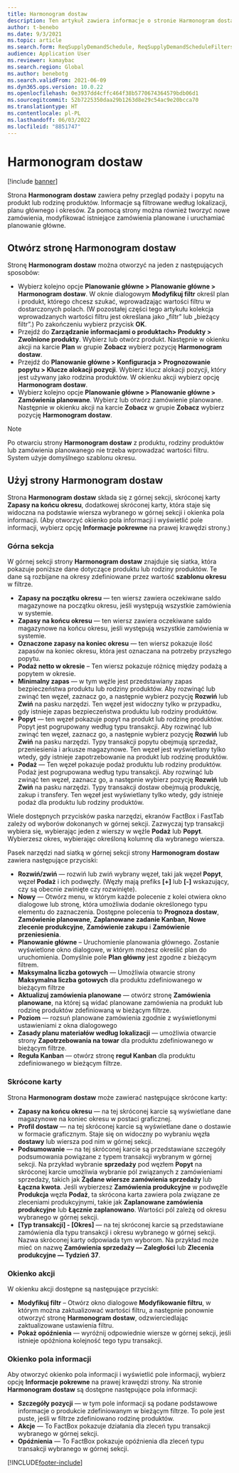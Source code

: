 ```yaml
---
title: Harmonogram dostaw
description: Ten artykuł zawiera informacje o stronie Harmonogram dostaw i jej możliwościach.
author: t-benebo
ms.date: 9/3/2021
ms.topic: article
ms.search.form: ReqSupplyDemandSchedule, ReqSupplyDemandScheduleFilters, ReqSupplyDemandItemDetails, ReqTransFuturesActionsPart, ReqSupplyDemandOverviewLegendPart
audience: Application User
ms.reviewer: kamaybac
ms.search.region: Global
ms.author: benebotg
ms.search.validFrom: 2021-06-09
ms.dyn365.ops.version: 10.0.22
ms.openlocfilehash: 0e3937dd4cffc464f38b5770674364579bdb06d1
ms.sourcegitcommit: 52b7225350daa29b1263d8e29c54ac9e20bcca70
ms.translationtype: HT
ms.contentlocale: pl-PL
ms.lasthandoff: 06/03/2022
ms.locfileid: "8851747"
---
```

# <a name="supply-schedule"></a>Harmonogram dostaw

[!include [banner](../includes/banner.md)]

Strona **Harmonogram dostaw** zawiera pełny przegląd podaży i popytu na produkt lub rodzinę produktów. Informacje są filtrowane według lokalizacji, planu głównego i okresów. Za pomocą strony można również tworzyć nowe zamówienia, modyfikować istniejące zamówienia planowane i uruchamiać planowanie główne.

## <a name="open-the-supply-schedule-page"></a>Otwórz stronę Harmonogram dostaw

Stronę **Harmonogram dostaw** można otworzyć na jeden z następujących sposobów:

- Wybierz kolejno opcje **Planowanie główne \> Planowanie główne \> Harmonogram dostaw**. W oknie dialogowym **Modyfikuj filtr** określ plan i produkt, którego chcesz szukać, wprowadzając wartości filtru w dostarczonych polach. (W pozostałej części tego artykułu kolekcja wprowadzanych wartości filtru jest określana jako „filtr” lub „bieżący filtr”.) Po zakończeniu wybierz przycisk **OK**.
- Przejdź do **Zarządzanie informacjami o produktach\> Produkty \> Zwolnione produkty**. Wybierz lub otwórz produkt. Następnie w okienku akcji na karcie **Plan** w grupie **Zobacz** wybierz pozycję **Harmonogram dostaw**.
- Przejdź do **Planowanie główne \> Konfiguracja \> Prognozowanie popytu \> Klucze alokacji pozycji**. Wybierz klucz alokacji pozycji, który jest używany jako rodzina produktów. W okienku akcji wybierz opcję **Harmonogram dostaw**.
- Wybierz kolejno opcje **Planowanie główne \> Planowanie główne \> Zamówienia planowane**. Wybierz lub otwórz zamówienie planowane. Następnie w okienku akcji na karcie **Zobacz** w grupie **Zobacz** wybierz pozycję **Harmonogram dostaw**.

> [!NOTE]
> Po otwarciu strony **Harmonogram dostaw** z produktu, rodziny produktów lub zamówienia planowanego nie trzeba wprowadzać wartości filtru. System użyje domyślnego szablonu okresu.

## <a name="use-the-supply-schedule-page"></a>Użyj strony Harmonogram dostaw

Strona **Harmonogram dostaw** składa się z górnej sekcji, skróconej karty **Zapasy na końcu okresu**, dodatkowej skróconej karty, która staje się widoczna na podstawie wiersza wybranego w górnej sekcji i okienka pola informacji. (Aby otworzyć okienko pola informacji i wyświetlić pole informacji, wybierz opcję **Informacje pokrewne** na prawej krawędzi strony.)

### <a name="upper-section"></a>Górna sekcja

W górnej sekcji strony **Harmonogram dostaw** znajduje się siatka, która pokazuje poniższe dane dotyczące produktu lub rodziny produktów. Te dane są rozbijane na okresy zdefiniowane przez wartość **szablonu okresu** w filtrze.

- **Zapasy na początku okresu** — ten wiersz zawiera oczekiwane saldo magazynowe na początku okresu, jeśli występują wszystkie zamówienia w systemie.
- **Zapasy na końcu okresu** — ten wiersz zawiera oczekiwane saldo magazynowe na końcu okresu, jeśli występują wszystkie zamówienia w systemie.
- **Oznaczone zapasy na koniec okresu** — ten wiersz pokazuje ilość zapasów na koniec okresu, która jest oznaczana na potrzeby przyszłego popytu.
- **Podaż netto w okresie** – Ten wiersz pokazuje różnicę między podażą a popytem w okresie.
- **Minimalny zapas** — w tym węźle jest przedstawiany zapas bezpieczeństwa produktu lub rodziny produktów. Aby rozwinąć lub zwinąć ten węzeł, zaznacz go, a następnie wybierz pozycję **Rozwiń** lub **Zwiń** na pasku narzędzi. Ten węzeł jest widoczny tylko w przypadku, gdy istnieje zapas bezpieczeństwa produktu lub rodziny produktów.
- **Popyt** — ten węzeł pokazuje popyt na produkt lub rodzinę produktów. Popyt jest pogrupowany według typu transakcji. Aby rozwinąć lub zwinąć ten węzeł, zaznacz go, a następnie wybierz pozycję **Rozwiń** lub **Zwiń** na pasku narzędzi. Typy transakcji popytu obejmują sprzedaż, przeniesienia i arkusze magazynowe. Ten węzeł jest wyświetlany tylko wtedy, gdy istnieje zapotrzebowanie na produkt lub rodzinę produktów.
- **Podaż** — Ten węzeł pokazuje podaż produktu lub rodziny produktów. Podaż jest pogrupowana według typu transakcji. Aby rozwinąć lub zwinąć ten węzeł, zaznacz go, a następnie wybierz pozycję **Rozwiń** lub **Zwiń** na pasku narzędzi. Typy transakcji dostaw obejmują produkcję, zakup i transfery. Ten węzeł jest wyświetlany tylko wtedy, gdy istnieje podaż dla produktu lub rodziny produktów.

Wiele dostępnych przycisków paska narzędzi, ekranów FactBox i FastTab zależy od wyborów dokonanych w górnej sekcji. Zazwyczaj typ transakcji wybiera się, wybierając jeden z wierszy w węźle **Podaż** lub **Popyt**. Wybierzesz okres, wybierając określoną kolumnę dla wybranego wiersza.

Pasek narzędzi nad siatką w górnej sekcji strony **Harmonogram dostaw** zawiera następujące przyciski:

- **Rozwiń/zwiń** — rozwiń lub zwiń wybrany węzeł, taki jak węzeł **Popyt**, węzeł **Podaż** i ich podwęzły. (Węzły mają prefiks **\[+\]** lub **\[-\]** wskazujący, czy są obecnie zwinięte czy rozwinięte).
- **Nowy** — Otwórz menu, w którym każde polecenie z kolei otwiera okno dialogowe lub stronę, która umożliwia dodanie określonego typu elementu do zaznaczenia. Dostępne polecenia to **Prognoza dostaw**, **Zamówienie planowane**, **Zaplanowane zadanie Kanban**, **Nowe zlecenie produkcyjne**, **Zamówienie zakupu** i **Zamówienie przeniesienia**.
- **Planowanie główne** – Uruchomienie planowania głównego. Zostanie wyświetlone okno dialogowe, w którym możesz określić plan do uruchomienia. Domyślnie pole **Plan główny** jest zgodne z bieżącym filtrem.
- **Maksymalna liczba gotowych** — Umożliwia otwarcie strony **Maksymalna liczba gotowych** dla produktu zdefiniowanego w bieżącym filtrze
- **Aktualizuj zamówienia planowane** — otwórz stronę **Zamówienia planowane**, na której są widać planowane zamówienia na produkt lub rodzinę produktów zdefiniowaną w bieżącym filtrze.
- **Poziom** — rozsuń planowane zamówienia zgodnie z wyświetlonymi ustawieniami z okna dialogowego
- **Zasady planu materiałów według lokalizacji** — umożliwia otwarcie strony **Zapotrzebowania na towar** dla produktu zdefiniowanego w bieżącym filtrze.
- **Reguła Kanban** — otwórz stronę **reguł Kanban** dla produktu zdefiniowanego w bieżącym filtrze.

### <a name="fasttabs"></a>Skrócone karty

Strona **Harmonogram dostaw** może zawierać następujące skrócone karty:

- **Zapasy na końcu okresu** — na tej skróconej karcie są wyświetlane dane magazynowe na koniec okresu w postaci graficznej.
- **Profil dostaw** — na tej skróconej karcie są wyświetlane dane o dostawie w formacie graficznym. Staje się on widoczny po wybraniu węzła **dostawy** lub wiersza pod nim w górnej sekcji.
- **Podsumowanie** — na tej skróconej karcie są przedstawiane szczegóły podsumowania powiązane z typem transakcji wybranym w górnej sekcji. Na przykład wybranie **sprzedaży** pod węzłem **Popyt** na skróconej karcie umożliwia wybranie pól związanych z zamówieniami sprzedaży, takich jak **Żądane wiersze zamówienia sprzedaży** lub **Łączna kwota**. Jeśli wybierzesz **Zamówienia produkcyjne** w podwęźle **Produkcja** węzła **Podaż**, ta skrócona karta zawiera pola związane ze zleceniami produkcyjnymi, takie jak **Zaplanowane zamówienia produkcyjne** lub **Łącznie zaplanowano**. Wartości pól zależą od okresu wybranego w górnej sekcji. 
- **\[Typ transakcji\] - \[Okres\]** — na tej skróconej karcie są przedstawiane zamówienia dla typu transakcji i okresu wybranego w górnej sekcji. Nazwa skróconej karty odpowiada tym wyborom. Na przykład może mieć on nazwę **Zamówienia sprzedaży — Zaległości** lub **Zlecenia produkcyjne — Tydzień 37**.

### <a name="action-pane"></a>Okienko akcji

W okienku akcji dostępne są następujące przyciski:

- **Modyfikuj filtr** – Otwórz okno dialogowe **Modyfikowanie filtru**, w którym można zaktualizować wartości filtru, a następnie ponownie otworzyć stronę **Harmonogram dostaw**, odzwierciedlając zaktualizowane ustawienia filtru.
- **Pokaż opóźnienia** — wyróżnij odpowiednie wiersze w górnej sekcji, jeśli istnieje opóźniona kolejność tego typu transakcji.

### <a name="factbox-pane"></a>Okienko pola informacji

Aby otworzyć okienko pola informacji i wyświetlić pole informacji, wybierz opcję **Informacje pokrewne** na prawej krawędzi strony. Na stronie **Harmonogram dostaw** są dostępne następujące pola informacji:

- **Szczegóły pozycji** — w tym pole informacji są podane podstawowe informacje o produkcie zdefiniowanym w bieżącym filtrze. To pole jest puste, jeśli w filtrze zdefiniowano rodzinę produktów.
- **Akcje** — To FactBox pokazuje działania dla zleceń typu transakcji wybranego w górnej sekcji.
- **Opóźnienia** — To FactBox pokazuje opóźnienia dla zleceń typu transakcji wybranego w górnej sekcji.

[!INCLUDE[footer-include](../../includes/footer-banner.md)]
